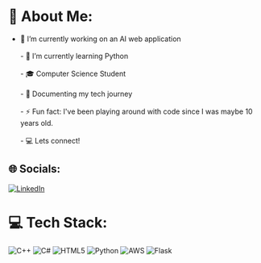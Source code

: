# 💫 About Me:
- 🔭 I’m currently working on an AI web application <br /><br>- 🌱 I’m currently learning Python <br /><br>- 🎓 Computer Science Student <br /><br>- 📎 Documenting my tech journey <br /><br>- ⚡ Fun fact: I've been playing around with code since I was maybe 10 years old. <br /><br>- 💻 Lets connect!


## 🌐 Socials:
[![LinkedIn](https://img.shields.io/badge/LinkedIn-%230077B5.svg?logo=linkedin&logoColor=white)](https://linkedin.com/in/antcantu) 

# 💻 Tech Stack:
![C++](https://img.shields.io/badge/c++-%2300599C.svg?style=for-the-badge&logo=c%2B%2B&logoColor=white) ![C#](https://img.shields.io/badge/c%23-%23239120.svg?style=for-the-badge&logo=csharp&logoColor=white) ![HTML5](https://img.shields.io/badge/html5-%23E34F26.svg?style=for-the-badge&logo=html5&logoColor=white) ![Python](https://img.shields.io/badge/python-3670A0?style=for-the-badge&logo=python&logoColor=ffdd54) ![AWS](https://img.shields.io/badge/AWS-%23FF9900.svg?style=for-the-badge&logo=amazon-aws&logoColor=white) ![Flask](https://img.shields.io/badge/flask-%23000.svg?style=for-the-badge&logo=flask&logoColor=white)

<!-- Proudly created with GPRM ( https://gprm.itsvg.in ) -->
